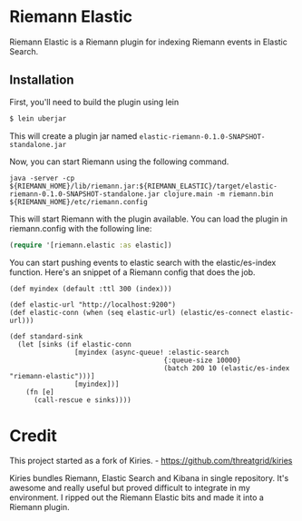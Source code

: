 # Riemann Elastic

Riemann Elastic is a Riemann plugin for indexing Riemann events in Elastic Search.

## Installation

First, you'll need to build the plugin using lein

```clj
$ lein uberjar
```

This will create a plugin jar named `elastic-riemann-0.1.0-SNAPSHOT-standalone.jar`

Now, you can start Riemann using the following command. 

```
java -server -cp ${RIEMANN_HOME}/lib/riemann.jar:${RIEMANN_ELASTIC}/target/elastic-riemann-0.1.0-SNAPSHOT-standalone.jar clojure.main -m riemann.bin ${RIEMANN_HOME}/etc/riemann.config
```

This will start Riemann with the plugin available. You can load the plugin in riemann.config with the following line:

```clj
(require '[riemann.elastic :as elastic])
```

You can start pushing events to elastic search with the elastic/es-index function. Here's an snippet of a Riemann config that does the job.

```clk
(def myindex (default :ttl 300 (index)))

(def elastic-url "http://localhost:9200")
(def elastic-conn (when (seq elastic-url) (elastic/es-connect elastic-url)))

(def standard-sink
  (let [sinks (if elastic-conn
                [myindex (async-queue! :elastic-search
                                      {:queue-size 10000}
                                      (batch 200 10 (elastic/es-index "riemann-elastic")))]
                [myindex])]
    (fn [e]
      (call-rescue e sinks))))
```

# Credit
This project started as a fork of Kiries.
    - https://github.com/threatgrid/kiries
    
Kiries bundles Riemann, Elastic Search and Kibana in single repository. It's awesome and really useful but proved difficult to integrate in my environment. I ripped out the Riemann Elastic bits and made it into a Riemann plugin.


